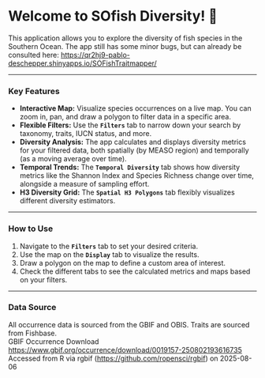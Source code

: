 # Welcome to SOfish Diversity! 🎣

This application allows you to explore the diversity of fish species in the Southern Ocean.
The app still has some minor bugs, but can already be consulted here: https://qr2hj9-pablo-deschepper.shinyapps.io/SOFishTraitmapper/

***

### Key Features
* **Interactive Map:** Visualize species occurrences on a live map. You can zoom in, pan, and draw a polygon to filter data in a specific area.
* **Flexible Filters:** Use the **`Filters`** tab to narrow down your search by taxonomy, traits, IUCN status, and more.
* **Diversity Analysis:** The app calculates and displays diversity metrics for your filtered data, both spatially (by MEASO region) and temporally (as a moving average over time).
* **Temporal Trends:** The **`Temporal Diversity`** tab shows how diversity metrics like the Shannon Index and Species Richness change over time, alongside a measure of sampling effort.
* **H3 Diversity Grid:** The **`Spatial H3 Polygons`** tab flexibly visualizes different diversity estimators.

***

### How to Use
1.  Navigate to the **`Filters`** tab to set your desired criteria.
2.  Use the map on the **`Display`** tab to visualize the results.
3.  Draw a polygon on the map to define a custom area of interest.
4.  Check the different tabs to see the calculated metrics and maps based on your filters.

***

### Data Source
All occurrence data is sourced from the GBIF and OBIS. Traits are sourced from Fishbase.<br>
GBIF Occurrence Download https://www.gbif.org/occurrence/download/0019157-250802193616735 Accessed from R via rgbif (https://github.com/ropensci/rgbif) on 2025-08-06
